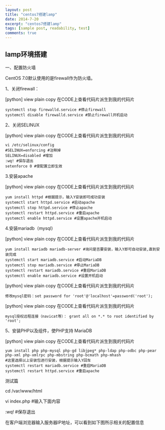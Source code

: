```yaml
---
layout: post
title: "centos7搭建lamp"
date: 2014-7-20
excerpt: "centos7搭建lamp"
tags: [sample post, readability, test]
comments: true
---
```



## lamp环境搭建
 一、配置防火墙

CentOS 7.0默认使用的是firewall作为防火墙。

1、关闭firewall：

[python] view plain copy
在CODE上查看代码片派生到我的代码片

    systemctl stop firewalld.service #停止firewall  
    systemctl disable firewalld.service #禁止firewall开机启动  


2、关闭SELINUX

[python] view plain copy
在CODE上查看代码片派生到我的代码片

    vi /etc/selinux/config  
    #SELINUX=enforcing #注释掉  
    SELINUX=disabled #增加  
    :wq! #保存退出  
    setenforce 0 #使配置立即生效  

3.安装apache

[python] view plain copy
在CODE上查看代码片派生到我的代码片

    yum install httpd #根据提示，输入Y安装即可成功安装  
    systemctl start httpd.service #启动apache  
    systemctl stop httpd.service #停止apache  
    systemctl restart httpd.service #重启apache  
    systemctl enable httpd.service #设置apache开机启动  

4.安装mariadb（mysql）

[python] view plain copy
在CODE上查看代码片派生到我的代码片

    yum install mariadb mariadb-server #询问是否要安装，输入Y即可自动安装,直到安装完成  
    systemctl start mariadb.service #启动MariaDB  
    systemctl stop mariadb.service #停止MariaDB  
    systemctl restart mariadb.service #重启MariaDB  
    systemctl enable mariadb.service #设置开机启动  

[python] view plain copy
在CODE上查看代码片派生到我的代码片

    修改mysql密码：set password for 'root'@'localhost'=password('root');  

[python] view plain copy
在CODE上查看代码片派生到我的代码片

    mysql授权远程连接（navicat等）： grant all on *.* to root identified by 'root';  


5、安装PHP以及组件，使PHP支持 MariaDB

[python] view plain copy
在CODE上查看代码片派生到我的代码片

    yum install php php-mysql php-gd libjpeg* php-ldap php-odbc php-pear php-xml php-xmlrpc php-mbstring php-bcmath php-mhash  
    #这里选择以上安装包进行安装，根据提示输入Y回车  
    systemctl restart mariadb.service #重启MariaDB  
    systemctl restart httpd.service #重启apache  


测试篇

cd /var/www/html

vi index.php #输入下面内容

<?php

phpinfo();

?>

:wq! #保存退出

在客户端浏览器输入服务器IP地址，可以看到如下图所示相关的配置信息